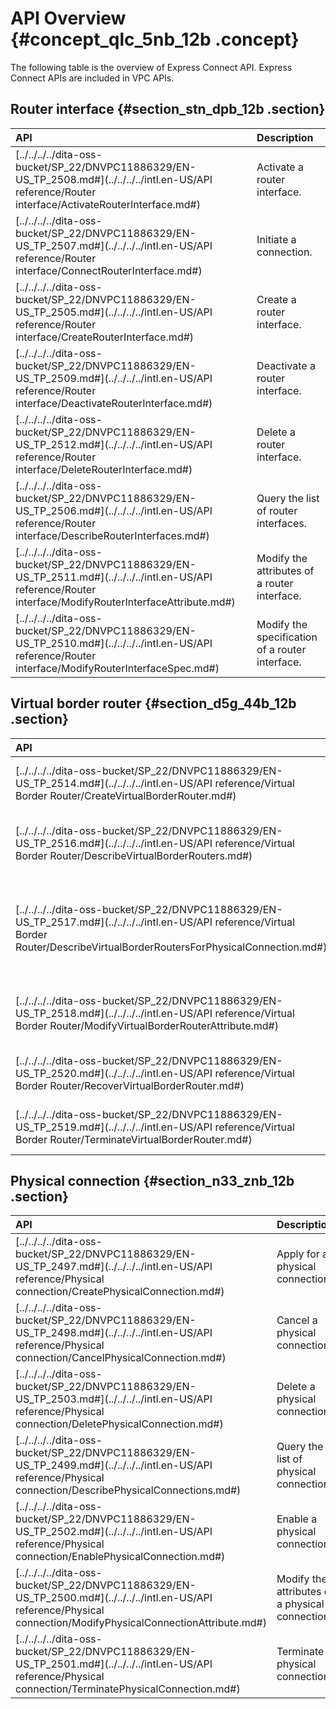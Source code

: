 # API Overview {#concept_qlc_5nb_12b .concept}

The following table is the overview of Express Connect API. Express Connect APIs are included in VPC APIs.

## Router interface {#section_stn_dpb_12b .section}

|API|Description|
|:--|:----------|
|[../../../../dita-oss-bucket/SP\_22/DNVPC11886329/EN-US\_TP\_2508.md\#](../../../../intl.en-US/API reference/Router interface/ActivateRouterInterface.md#)|Activate a router interface.|
|[../../../../dita-oss-bucket/SP\_22/DNVPC11886329/EN-US\_TP\_2507.md\#](../../../../intl.en-US/API reference/Router interface/ConnectRouterInterface.md#)|Initiate a connection.|
|[../../../../dita-oss-bucket/SP\_22/DNVPC11886329/EN-US\_TP\_2505.md\#](../../../../intl.en-US/API reference/Router interface/CreateRouterInterface.md#)|Create a router interface.|
|[../../../../dita-oss-bucket/SP\_22/DNVPC11886329/EN-US\_TP\_2509.md\#](../../../../intl.en-US/API reference/Router interface/DeactivateRouterInterface.md#)|Deactivate a router interface.|
|[../../../../dita-oss-bucket/SP\_22/DNVPC11886329/EN-US\_TP\_2512.md\#](../../../../intl.en-US/API reference/Router interface/DeleteRouterInterface.md#)|Delete a router interface.|
|[../../../../dita-oss-bucket/SP\_22/DNVPC11886329/EN-US\_TP\_2506.md\#](../../../../intl.en-US/API reference/Router interface/DescribeRouterInterfaces.md#)|Query the list of router interfaces.|
|[../../../../dita-oss-bucket/SP\_22/DNVPC11886329/EN-US\_TP\_2511.md\#](../../../../intl.en-US/API reference/Router interface/ModifyRouterInterfaceAttribute.md#)|Modify the attributes of a router interface.|
|[../../../../dita-oss-bucket/SP\_22/DNVPC11886329/EN-US\_TP\_2510.md\#](../../../../intl.en-US/API reference/Router interface/ModifyRouterInterfaceSpec.md#)|Modify the specification of a router interface.|

## Virtual border router {#section_d5g_44b_12b .section}

|API|Description|
|:--|:----------|
|[../../../../dita-oss-bucket/SP\_22/DNVPC11886329/EN-US\_TP\_2514.md\#](../../../../intl.en-US/API reference/Virtual Border Router/CreateVirtualBorderRouter.md#)|Create a virtual border router.|
|[../../../../dita-oss-bucket/SP\_22/DNVPC11886329/EN-US\_TP\_2516.md\#](../../../../intl.en-US/API reference/Virtual Border Router/DescribeVirtualBorderRouters.md#)|Query the list of virtual border routers.|
|[../../../../dita-oss-bucket/SP\_22/DNVPC11886329/EN-US\_TP\_2517.md\#](../../../../intl.en-US/API reference/Virtual Border Router/DescribeVirtualBorderRoutersForPhysicalConnection.md#)|Query the list of virtual border routers under a physical connection.|
|[../../../../dita-oss-bucket/SP\_22/DNVPC11886329/EN-US\_TP\_2518.md\#](../../../../intl.en-US/API reference/Virtual Border Router/ModifyVirtualBorderRouterAttribute.md#)|Modify the information of a virtual border router.|
|[../../../../dita-oss-bucket/SP\_22/DNVPC11886329/EN-US\_TP\_2520.md\#](../../../../intl.en-US/API reference/Virtual Border Router/RecoverVirtualBorderRouter.md#)|Recover a virtual border router.|
|[../../../../dita-oss-bucket/SP\_22/DNVPC11886329/EN-US\_TP\_2519.md\#](../../../../intl.en-US/API reference/Virtual Border Router/TerminateVirtualBorderRouter.md#)|Terminate a virtual border router.|

## Physical connection {#section_n33_znb_12b .section}

|API|Description|
|:--|:----------|
|[../../../../dita-oss-bucket/SP\_22/DNVPC11886329/EN-US\_TP\_2497.md\#](../../../../intl.en-US/API reference/Physical connection/CreatePhysicalConnection.md#)|Apply for a physical connection.|
|[../../../../dita-oss-bucket/SP\_22/DNVPC11886329/EN-US\_TP\_2498.md\#](../../../../intl.en-US/API reference/Physical connection/CancelPhysicalConnection.md#)|Cancel a physical connection.|
|[../../../../dita-oss-bucket/SP\_22/DNVPC11886329/EN-US\_TP\_2503.md\#](../../../../intl.en-US/API reference/Physical connection/DeletePhysicalConnection.md#)|Delete a physical connection.|
|[../../../../dita-oss-bucket/SP\_22/DNVPC11886329/EN-US\_TP\_2499.md\#](../../../../intl.en-US/API reference/Physical connection/DescribePhysicalConnections.md#)|Query the list of physical connections.|
|[../../../../dita-oss-bucket/SP\_22/DNVPC11886329/EN-US\_TP\_2502.md\#](../../../../intl.en-US/API reference/Physical connection/EnablePhysicalConnection.md#)|Enable a physical connection.|
|[../../../../dita-oss-bucket/SP\_22/DNVPC11886329/EN-US\_TP\_2500.md\#](../../../../intl.en-US/API reference/Physical connection/ModifyPhysicalConnectionAttribute.md#)|Modify the attributes of a physical connection.|
|[../../../../dita-oss-bucket/SP\_22/DNVPC11886329/EN-US\_TP\_2501.md\#](../../../../intl.en-US/API reference/Physical connection/TerminatePhysicalConnection.md#)|Terminate a physical connection.|

